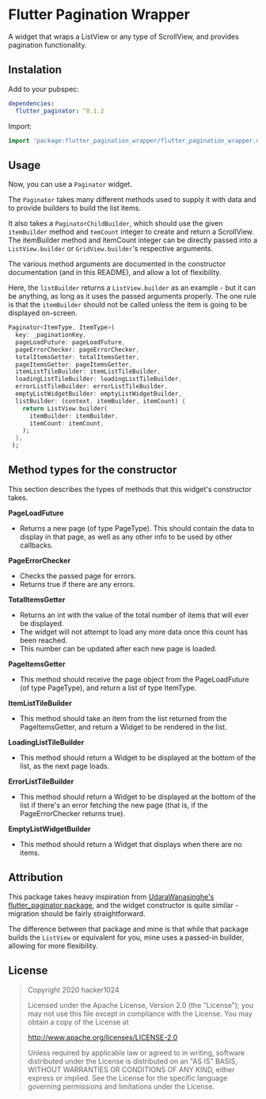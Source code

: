 # Flutter Pagination Wrapper

A widget that wraps a ListView or any type of ScrollView, and provides pagination functionality.

## Instalation
Add to your pubspec:
```yaml
dependencies:
  flutter_paginator: ^0.1.2
```

Import:
```dart
import 'package:flutter_pagination_wrapper/flutter_pagination_wrapper.dart';
```

## Usage
Now, you can use a `Paginator` widget.  

The `Paginator` takes many different methods used to supply it with data
and to provide builders to build the list items.

It also takes a `PaginatorChildBuilder`, which should use the
given `itemBuilder` method and `temCount` integer to create and return a
ScrollView. The itemBuilder method and itemCount integer can be directly
passed into a `ListView.builder` or `GridView.builder`'s respective arguments.

The various method arguments are documented in the constructor
documentation (and in this README), and allow a lot of flexibility.  

Here, the `listBuilder` returns a `ListView.builder` as an example - but it can be
anything, as long as it uses the passed arguments properly. The one rule is that
the `itemBuilder` should not be called unless the item is going to be displayed on-screen.
```dart
Paginator<ItemType, ItemType>(
  key: _paginationKey,
  pageLoadFuture: pageLoadFuture,
  pageErrorChecker: pageErrorChecker,
  totalItemsGetter: totalItemsGetter,
  pageItemsGetter: pageItemsGetter,
  itemListTileBuilder: itemListTileBuilder,
  loadingListTileBuilder: loadingListTileBuilder,
  errorListTileBuilder: errorListTileBuilder,
  emptyListWidgetBuilder: emptyListWidgetBuilder,
  listBuilder: (context, itemBuilder, itemCount) {
    return ListView.builder(
      itemBuilder: itemBuilder,
      itemCount: itemCount,
    );
  },
 );
```

## Method types for the constructor
This section describes the types of methods that this widget's constructor takes.

**PageLoadFuture**
* Returns a new page (of type PageType). This should contain the data
  to display in that page, as well as any other info to be used by other
  callbacks.

**PageErrorChecker**
* Checks the passed page for errors.
* Returns true if there are any errors.

**TotalItemsGetter**
* Returns an int with the value of the total number of items that
  will ever be displayed.
* The widget will not attempt to load any more data once this count
  has been reached.
* This number can be updated after each new page is loaded.

**PageItemsGetter**
* This method should receive the page object from the PageLoadFuture
  (of type PageType), and return a list of type ItemType.

**ItemListTileBuilder**
* This method should take an item from the list returned from the
  PageItemsGetter, and return a Widget to be rendered in the list.

**LoadingListTileBuilder**
* This method should return a Widget to be displayed at the bottom of
  the list, as the next page loads.

**ErrorListTileBuilder**
* This method should return a Widget to be displayed at the bottom of
  the list if there's an error fetching the new page (that is, if the
  PageErrorChecker returns true).

**EmptyListWidgetBuilder**
* This method should return a Widget that displays when there are no
  items.

## Attribution
This package takes heavy inspiration from [UdaraWanasinghe's flutter_paginator package](https://github.com/UdaraWanasinghe/FlutterPaginator),
and the widget constructor is quite similar - migration should be fairly straightforward.  

The difference between that package and mine is that while that package builds the `ListView` or equivalent for you, mine uses a passed-in builder, allowing for more flexibility.

## License
> Copyright 2020 hacker1024
>
> Licensed under the Apache License, Version 2.0 (the "License");
you may not use this file except in compliance with the License.
You may obtain a copy of the License at
>
> http://www.apache.org/licenses/LICENSE-2.0
>
> Unless required by applicable law or agreed to in writing, software
distributed under the License is distributed on an "AS IS" BASIS,
WITHOUT WARRANTIES OR CONDITIONS OF ANY KIND, either express or implied.
See the License for the specific language governing permissions and
limitations under the License.